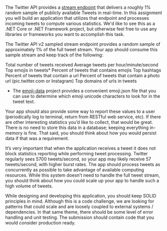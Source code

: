 The Twitter API provides a [stream endpoint](https://developer.twitter.com/en/docs/tutorials/consuming-streaming-data) that delivers a roughly 1% random sample of publicly available Tweets in real-time. In this assignment you will build an application that utilizes that endpoint and processes incoming tweets to compute various statistics. We'd like to see this as a .NET Core or .NET Framework project, but otherwise feel free to use any libraries or frameworks you want to accomplish this task.

The Twitter API v2 sampled stream endpoint provides a random sample of approximately 1% of the full tweet stream. Your app should consume this sample stream and keep track of the following:

Total number of tweets received 
Average tweets per hour/minute/second
Top emojis in tweets*
Percent of tweets that contains emojis
Top hashtags
Percent of tweets that contain a url
Percent of tweets that contain a photo url (pic.twitter.com or Instagram)
Top domains of urls in tweets
* The [emoji-data](https://github.com/iamcal/emoji-data) project provides a convenient emoji.json file that you can use to determine which emoji unicode characters to look for in the tweet text.

Your app should also provide some way to report these values to a user (periodically log to terminal, return from RESTful web service, etc). If there are other interesting statistics you’d like to collect, that would be great. There is no need to store this data in a database; keeping everything in-memory is fine. That said, you should think about how you would persist data if that was a requirement.

It’s very important that when the application receives a tweet it does not block statistics reporting while performing tweet processing. Twitter regularly sees 5700 tweets/second, so your app may likely receive 57 tweets/second, with higher burst rates. The app should process tweets as concurrently as possible to take advantage of available computing resources. While this system doesn’t need to handle the full tweet stream, you should think about how you could scale up your app to handle such a high volume of tweets.

While designing and developing this application, you should keep SOLID principles in mind. Although this is a code challenge, we are looking for patterns that could scale and are loosely coupled to external systems / dependencies. In that same theme, there should be some level of error handling and unit testing. The submission should contain code that you would consider production ready.
